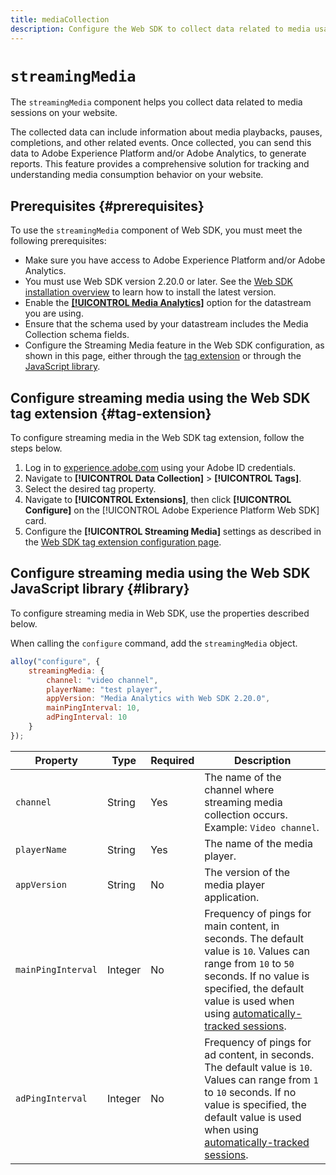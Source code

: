 ```yaml
---
title: mediaCollection
description: Configure the Web SDK to collect data related to media usage on your web properties.
---
```


# `streamingMedia`

The `streamingMedia` component helps you collect data related to media sessions on your website. 

The collected data can include information about media playbacks, pauses, completions, and other related events. Once collected, you can send this data to Adobe Experience Platform and/or Adobe Analytics, to generate reports. This feature provides a comprehensive solution for tracking and understanding media consumption behavior on your website.

## Prerequisites {#prerequisites}

To use the `streamingMedia` component of Web SDK, you must meet the following prerequisites:

* Make sure you have access to Adobe Experience Platform and/or Adobe Analytics.
* You must use Web SDK version 2.20.0 or later. See the [Web SDK installation overview](../../install/overview.md) to learn how to install the latest version.
* Enable the **[[!UICONTROL Media Analytics]](../../../datastreams/configure.md#advanced-options)** option for the datastream you are using.
* Ensure that the schema used by your datastream includes the Media Collection schema fields.
* Configure the Streaming Media feature in the Web SDK configuration, as shown in this page, either through the [tag extension](#tag-extension) or through the [JavaScript library](#library).

## Configure streaming media using the Web SDK tag extension {#tag-extension}

To configure streaming media in the Web SDK tag extension, follow the steps below.

1. Log in to [experience.adobe.com](https://experience.adobe.com) using your Adobe ID credentials.
1. Navigate to **[!UICONTROL Data Collection]** > **[!UICONTROL Tags]**.
1. Select the desired tag property.
1. Navigate to **[!UICONTROL Extensions]**, then click **[!UICONTROL Configure]** on the [!UICONTROL Adobe Experience Platform Web SDK] card.
1. Configure the **[!UICONTROL Streaming Media]** settings as described in the [Web SDK tag extension configuration page](../../../tags/extensions/client/web-sdk/web-sdk-extension-configuration.md#media-collection).

## Configure streaming media using the Web SDK JavaScript library {#library}

To configure streaming media in Web SDK, use the properties described below.

When calling the `configure` command, add the `streamingMedia` object.

```js
alloy("configure", {
    streamingMedia: {
        channel: "video channel",
        playerName: "test player",
        appVersion: "Media Analytics with Web SDK 2.20.0",
        mainPingInterval: 10,
        adPingInterval: 10
    }
});
```

|Property | Type | Required | Description |
|---------|----------|---------|---------|
| `channel` | String | Yes | The name of the channel where streaming media collection occurs. Example: `Video channel`. |
| `playerName`| String  | Yes | The name of the media player. |
| `appVersion`| String  | No  | The version of the media player application. |
| `mainPingInterval` | Integer | No | Frequency of pings for main content, in seconds. The default value is `10`. Values can range from `10` to `50` seconds.  If no value is specified, the default value is used when using [automatically-tracked sessions](../createmediasession.md#automatic).|
| `adPingInterval`| Integer | No | Frequency of pings for ad content, in seconds. The default value is `10`. Values can range from `1` to `10` seconds. If no value is specified, the default value is used when using [automatically-tracked sessions](../createmediasession.md#automatic). |

